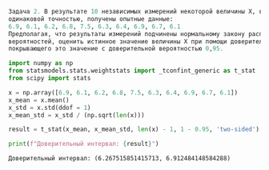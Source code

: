 ```python
Задача 2. В результате 10 независимых измерений некоторой величины X, выполненных с
одинаковой точностью, получены опытные данные:
6.9, 6.1, 6.2, 6.8, 7.5, 6.3, 6.4, 6.9, 6.7, 6.1
Предполагая, что результаты измерений подчинены нормальному закону распределения
вероятностей, оценить истинное значение величины X при помощи доверительного интервала,
покрывающего это значение с доверительной вероятностью 0,95.
```


```python
import numpy as np
from statsmodels.stats.weightstats import _tconfint_generic as t_stat
from scipy import stats
```


```python
x = np.array([6.9, 6.1, 6.2, 6.8, 7.5, 6.3, 6.4, 6.9, 6.7, 6.1])
x_mean = x.mean()
x_std = x.std(ddof = 1)
x_mean_std = x_std / (np.sqrt(len(x)))

result = t_stat(x_mean, x_mean_std, len(x) - 1, 1 - 0.95, 'two-sided')
```


```python
print(f"Доверительный интервал: {result}")
```

    Доверительный интервал: (6.267515851415713, 6.912484148584288)
    


```python

```
